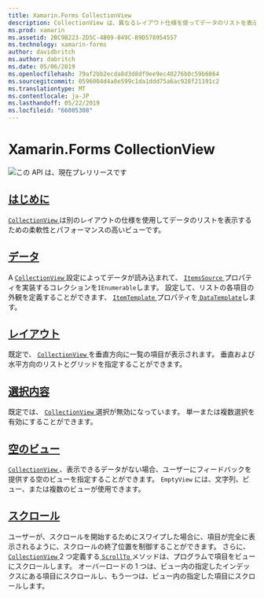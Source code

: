 ```yaml
---
title: Xamarin.Forms CollectionView
description: CollectionView は、異なるレイアウト仕様を使ってデータのリストを表示するための柔軟で高パフォーマンスなビューです。
ms.prod: xamarin
ms.assetid: 2BC9B223-2D5C-4B09-849C-B9D578954557
ms.technology: xamarin-forms
author: davidbritch
ms.author: dabritch
ms.date: 05/06/2019
ms.openlocfilehash: 79af2bb2ecda8d3d8df9ee9ec40276b0c59b6864
ms.sourcegitcommit: 0596004d4a0e599c1da1ddd75a6ac928f21191c2
ms.translationtype: MT
ms.contentlocale: ja-JP
ms.lasthandoff: 05/22/2019
ms.locfileid: "66005308"
---
```

# <a name="xamarinforms-collectionview"></a>Xamarin.Forms CollectionView

![](~/media/shared/preview.png "この API は、現在プレリリースです")

## <a name="introductionintroductionmd"></a>[はじめに](introduction.md)

[ `CollectionView` ](xref:Xamarin.Forms.CollectionView)は別のレイアウトの仕様を使用してデータのリストを表示するための柔軟性とパフォーマンスの高いビューです。

## <a name="datapopulate-datamd"></a>[データ](populate-data.md)

A [ `CollectionView` ](xref:Xamarin.Forms.CollectionView)設定によってデータが読み込まれて、 [ `ItemsSource` ](xref:Xamarin.Forms.ItemsView.ItemsSource)プロパティを実装するコレクションを`IEnumerable`します。 設定して、リストの各項目の外観を定義することができます、 [ `ItemTemplate` ](xref:Xamarin.Forms.ItemsView.ItemTemplate)プロパティを[ `DataTemplate`](xref:Xamarin.Forms.DataTemplate)します。

## <a name="layoutlayoutmd"></a>[レイアウト](layout.md)

既定で、 [ `CollectionView` ](xref:Xamarin.Forms.CollectionView)を垂直方向に一覧の項目が表示されます。 垂直および水平方向のリストとグリッドを指定することができます。

## <a name="selectionselectionmd"></a>[選択内容](selection.md)

既定では、 [ `CollectionView` ](xref:Xamarin.Forms.CollectionView)選択が無効になっています。 単一または複数選択を有効にすることができます。

## <a name="empty-viewsemptyviewmd"></a>[空のビュー](emptyview.md)

[ `CollectionView` ](xref:Xamarin.Forms.CollectionView)、表示できるデータがない場合、ユーザーにフィードバックを提供する空のビューを指定することができます。 `EmptyView` には、文字列、ビュー、または複数のビューが使用できます。

## <a name="scrollingscrollingmd"></a>[スクロール](scrolling.md)

ユーザーが、スクロールを開始するためにスワイプした場合に、項目が完全に表示されるように、スクロールの終了位置を制御することができます。 さらに、 [ `CollectionView` ](xref:Xamarin.Forms.CollectionView) 2 つ定義する[ `ScrollTo` ](xref:Xamarin.Forms.ItemsView.ScrollTo*)メソッドは、プログラムで項目をビューにスクロールします。 オーバーロードの 1 つは、ビュー内の指定したインデックスにある項目にスクロールし、もう一つは、ビュー内の指定した項目にスクロールします。
